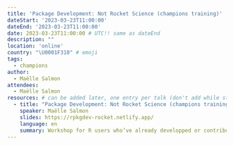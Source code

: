 ```yaml
---
title: 'Package Development: Not Rocket Science (champions training)'
dateStart: '2023-03-23T11:00:00'
dateEnd: '2023-03-23T11:00:00'
date: 2023-03-23T11:00:00 # UTC!! same as dateEnd
description: ""
location: 'online'
country: "\U0001F310" # emoji
tags: 
  - champions
author:
  - Maëlle Salmon
attendees:
  - Maëlle Salmon
resources: # can be added later, one entry per talk (don't add while still empty, add once there are resources)
  - title: "Package Development: Not Rocket Science (champions training)"
    speaker: Maëlle Salmon
    slides: https://rpkgdev-rocket.netlify.app/
    language: en
    summary: Workshop for R users who’ve already developped or contributed to packages. Ideally, come with a package of yours to use as a playground.
---
```




